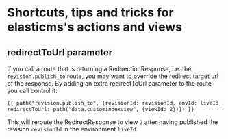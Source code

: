 # Shortcuts, tips and tricks for elasticms's actions and views

## redirectToUrl parameter

If you call a route that is returning a RedirectionResponse, i.e. the `revision.publish_to` route, you may want to override the redirect target url of the response. By adding an extra redirectToUrl parameter to the route you call control it:

```twig
{{ path("revision.publish_to", {revisionId: revisionId, envId: liveId, redirectToUrl: path("data.customindexview", {viewId: 2})}) }}
```

This will reroute the RedirectResponse to view `2` after having published the revision `revisionId` in the environment `liveId`.